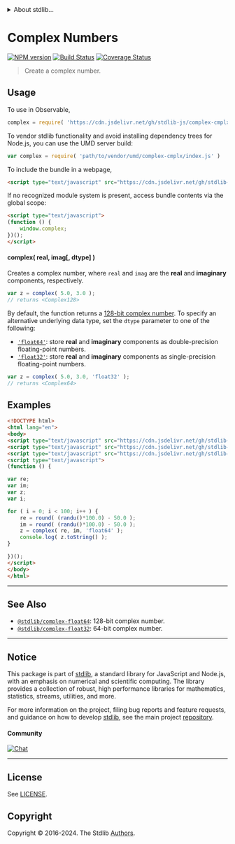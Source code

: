 <!--

@license Apache-2.0

Copyright (c) 2018 The Stdlib Authors.

Licensed under the Apache License, Version 2.0 (the "License");
you may not use this file except in compliance with the License.
You may obtain a copy of the License at

   http://www.apache.org/licenses/LICENSE-2.0

Unless required by applicable law or agreed to in writing, software
distributed under the License is distributed on an "AS IS" BASIS,
WITHOUT WARRANTIES OR CONDITIONS OF ANY KIND, either express or implied.
See the License for the specific language governing permissions and
limitations under the License.

-->


<details>
  <summary>
    About stdlib...
  </summary>
  <p>We believe in a future in which the web is a preferred environment for numerical computation. To help realize this future, we've built stdlib. stdlib is a standard library, with an emphasis on numerical and scientific computation, written in JavaScript (and C) for execution in browsers and in Node.js.</p>
  <p>The library is fully decomposable, being architected in such a way that you can swap out and mix and match APIs and functionality to cater to your exact preferences and use cases.</p>
  <p>When you use stdlib, you can be absolutely certain that you are using the most thorough, rigorous, well-written, studied, documented, tested, measured, and high-quality code out there.</p>
  <p>To join us in bringing numerical computing to the web, get started by checking us out on <a href="https://github.com/stdlib-js/stdlib">GitHub</a>, and please consider <a href="https://opencollective.com/stdlib">financially supporting stdlib</a>. We greatly appreciate your continued support!</p>
</details>

# Complex Numbers

[![NPM version][npm-image]][npm-url] [![Build Status][test-image]][test-url] [![Coverage Status][coverage-image]][coverage-url] <!-- [![dependencies][dependencies-image]][dependencies-url] -->

> Create a complex number.

<!-- Section to include introductory text. Make sure to keep an empty line after the intro `section` element and another before the `/section` close. -->

<section class="intro">

</section>

<!-- /.intro -->

<!-- Package usage documentation. -->



<section class="usage">

## Usage

To use in Observable,

```javascript
complex = require( 'https://cdn.jsdelivr.net/gh/stdlib-js/complex-cmplx@umd/browser.js' )
```

To vendor stdlib functionality and avoid installing dependency trees for Node.js, you can use the UMD server build:

```javascript
var complex = require( 'path/to/vendor/umd/complex-cmplx/index.js' )
```

To include the bundle in a webpage,

```html
<script type="text/javascript" src="https://cdn.jsdelivr.net/gh/stdlib-js/complex-cmplx@umd/browser.js"></script>
```

If no recognized module system is present, access bundle contents via the global scope:

```html
<script type="text/javascript">
(function () {
    window.complex;
})();
</script>
```

#### complex( real, imag\[, dtype] )

Creates a complex number, where `real` and `imag` are the **real** and **imaginary** components, respectively.

```javascript
var z = complex( 5.0, 3.0 );
// returns <Complex128>
```

By default, the function returns a [128-bit complex number][@stdlib/complex/float64]. To specify an alternative underlying data type, set the `dtype` parameter to one of the following:

-   [`'float64'`][@stdlib/complex/float64]: store **real** and **imaginary** components as double-precision floating-point numbers.
-   [`'float32'`][@stdlib/complex/float32]: store **real** and **imaginary** components as single-precision floating-point numbers.

```javascript
var z = complex( 5.0, 3.0, 'float32' );
// returns <Complex64>
```

</section>

<!-- /.usage -->

<!-- Package usage notes. Make sure to keep an empty line after the `section` element and another before the `/section` close. -->

<section class="notes">

</section>

<!-- /.notes -->

<!-- Package usage examples. -->

<section class="examples">

## Examples

<!-- eslint no-undef: "error" -->

```html
<!DOCTYPE html>
<html lang="en">
<body>
<script type="text/javascript" src="https://cdn.jsdelivr.net/gh/stdlib-js/random-base-randu@umd/browser.js"></script>
<script type="text/javascript" src="https://cdn.jsdelivr.net/gh/stdlib-js/math-base-special-round@umd/browser.js"></script>
<script type="text/javascript" src="https://cdn.jsdelivr.net/gh/stdlib-js/complex-cmplx@umd/browser.js"></script>
<script type="text/javascript">
(function () {

var re;
var im;
var z;
var i;

for ( i = 0; i < 100; i++ ) {
    re = round( (randu()*100.0) - 50.0 );
    im = round( (randu()*100.0) - 50.0 );
    z = complex( re, im, 'float64' );
    console.log( z.toString() );
}

})();
</script>
</body>
</html>
```

</section>

<!-- /.examples -->

<!-- Section to include cited references. If references are included, add a horizontal rule *before* the section. Make sure to keep an empty line after the `section` element and another before the `/section` close. -->

<section class="references">

</section>

<!-- /.references -->

<!-- Section for related `stdlib` packages. Do not manually edit this section, as it is automatically populated. -->

<section class="related">

* * *

## See Also

-   <span class="package-name">[`@stdlib/complex-float64`][@stdlib/complex/float64]</span><span class="delimiter">: </span><span class="description">128-bit complex number.</span>
-   <span class="package-name">[`@stdlib/complex-float32`][@stdlib/complex/float32]</span><span class="delimiter">: </span><span class="description">64-bit complex number.</span>

</section>

<!-- /.related -->

<!-- Section for all links. Make sure to keep an empty line after the `section` element and another before the `/section` close. -->


<section class="main-repo" >

* * *

## Notice

This package is part of [stdlib][stdlib], a standard library for JavaScript and Node.js, with an emphasis on numerical and scientific computing. The library provides a collection of robust, high performance libraries for mathematics, statistics, streams, utilities, and more.

For more information on the project, filing bug reports and feature requests, and guidance on how to develop [stdlib][stdlib], see the main project [repository][stdlib].

#### Community

[![Chat][chat-image]][chat-url]

---

## License

See [LICENSE][stdlib-license].


## Copyright

Copyright &copy; 2016-2024. The Stdlib [Authors][stdlib-authors].

</section>

<!-- /.stdlib -->

<!-- Section for all links. Make sure to keep an empty line after the `section` element and another before the `/section` close. -->

<section class="links">

[npm-image]: http://img.shields.io/npm/v/@stdlib/complex-cmplx.svg
[npm-url]: https://npmjs.org/package/@stdlib/complex-cmplx

[test-image]: https://github.com/stdlib-js/complex-cmplx/actions/workflows/test.yml/badge.svg?branch=main
[test-url]: https://github.com/stdlib-js/complex-cmplx/actions/workflows/test.yml?query=branch:main

[coverage-image]: https://img.shields.io/codecov/c/github/stdlib-js/complex-cmplx/main.svg
[coverage-url]: https://codecov.io/github/stdlib-js/complex-cmplx?branch=main

<!--

[dependencies-image]: https://img.shields.io/david/stdlib-js/complex-cmplx.svg
[dependencies-url]: https://david-dm.org/stdlib-js/complex-cmplx/main

-->

[chat-image]: https://img.shields.io/gitter/room/stdlib-js/stdlib.svg
[chat-url]: https://app.gitter.im/#/room/#stdlib-js_stdlib:gitter.im

[stdlib]: https://github.com/stdlib-js/stdlib

[stdlib-authors]: https://github.com/stdlib-js/stdlib/graphs/contributors

[umd]: https://github.com/umdjs/umd
[es-module]: https://developer.mozilla.org/en-US/docs/Web/JavaScript/Guide/Modules

[deno-url]: https://github.com/stdlib-js/complex-cmplx/tree/deno
[deno-readme]: https://github.com/stdlib-js/complex-cmplx/blob/deno/README.md
[umd-url]: https://github.com/stdlib-js/complex-cmplx/tree/umd
[umd-readme]: https://github.com/stdlib-js/complex-cmplx/blob/umd/README.md
[esm-url]: https://github.com/stdlib-js/complex-cmplx/tree/esm
[esm-readme]: https://github.com/stdlib-js/complex-cmplx/blob/esm/README.md
[branches-url]: https://github.com/stdlib-js/complex-cmplx/blob/main/branches.md

[stdlib-license]: https://raw.githubusercontent.com/stdlib-js/complex-cmplx/main/LICENSE

<!-- <related-links> -->

[@stdlib/complex/float64]: https://github.com/stdlib-js/complex-float64/tree/umd

[@stdlib/complex/float32]: https://github.com/stdlib-js/complex-float32/tree/umd

<!-- </related-links> -->

</section>

<!-- /.links -->
